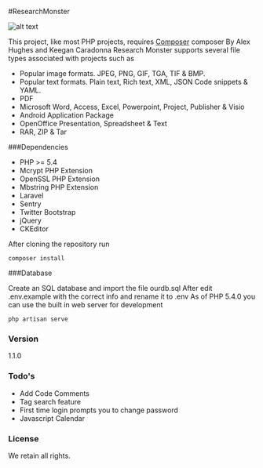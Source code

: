 #ResearchMonster

![alt text](https://travis-ci.org/g0ddish/RM.svg "Travis CI")

This project, like most PHP projects, requires [Composer](https://getcomposer.org)
composer 
By Alex Hughes and Keegan Caradonna
Research Monster supports several file types associated with projects such as 

- Popular image formats. JPEG, PNG, GIF, TGA, TIF & BMP.
- Popular text formats. Plain text, Rich text, XML, JSON Code snippets & YAML.
- PDF
- Microsoft Word, Access, Excel, Powerpoint, Project, Publisher & Visio
- Android Application Package
- OpenOffice Presentation, Spreadsheet & Text
- RAR, ZIP & Tar

###Dependencies

- PHP >= 5.4
- Mcrypt PHP Extension
- OpenSSL PHP Extension
- Mbstring PHP Extension
- Laravel
- Sentry
- Twitter Bootstrap
- jQuery
- CKEditor

After cloning the repository run

```
composer install
```

###Database

Create an SQL database and import the file ourdb.sql
After edit .env.example with the correct info and rename it to .env
As of PHP 5.4.0 you can use the built in web server for development

    php artisan serve


### Version

1.1.0

### Todo's

 - Add Code Comments
 - Tag search feature
 - First time login prompts you to change password
 - Javascript Calendar

### License

We retain all rights.

